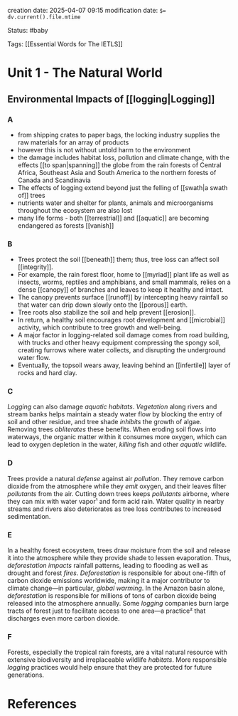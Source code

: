 creation date: 2025-04-07 09:15
modification date: `$= dv.current().file.mtime`

Status: #baby 

Tags: [[Essential Words for The IETLS]]

# Unit 1 - The Natural World

## Environmental Impacts of [[logging|Logging]] 

### A

- from shipping crates to paper bags, the locking industry supplies the raw materials for an array of products
- however this is not without untold harm to the environment
- the damage includes habitat loss, pollution and climate change, with the effects [[to span|spanning]]  the globe from the rain forests of Central Africa, Southeast Asia and South America to the northern forests of Canada and  Scandinavia
- The effects of logging extend beyond just the felling of [[swath|a swath of]]  trees
- nutrients water and shelter for plants, animals and microorganisms throughout the ecosystem are also lost
- many life forms - both [[terrestrial]] and [[aquatic]] are becoming endangered as forests [[vanish]]

### B

- Trees protect the soil [[beneath]] them; thus, tree loss can affect soil [[integrity]]. 
- For example, the rain forest floor, home to [[myriad]] plant life as well as insects, worms, reptiles and amphibians, and small mammals, relies on a dense [[canopy]] of branches and leaves to keep it healthy and intact. 
- The canopy prevents surface [[runoff]] by intercepting heavy rainfall so that water can drip down slowly onto the [[porous]] earth. 
- Tree roots also stabilize the soil and help prevent [[erosion]]. 
- In return, a healthy soil encourages root development and [[microbial]] activity, which contribute to tree growth and well-being. 
- A major factor in logging-related soil damage comes from road building, with trucks and other heavy equipment compressing the spongy soil, creating furrows where water collects, and disrupting the underground water flow. 
- Eventually, the topsoil wears away, leaving behind an [[infertile]] layer of rocks and hard clay.

### C

_Logging_ can also damage _aquatic habitats_. _Vegetation_ along rivers and stream banks helps maintain a steady water flow by blocking the entry of soil and other residue, and tree shade _inhibits_ the growth of algae. Removing trees _obliterates_ these benefits. When eroding soil flows into waterways, the organic matter within it consumes more oxygen, which can lead to oxygen depletion in the water, _killing_ fish and other _aquatic_ wildlife.

### D

Trees provide a natural _defense_ against air _pollution_. They remove carbon dioxide from the atmosphere while they _emit_ oxygen, and their leaves filter _pollutants_ from the air. Cutting down trees keeps _pollutants_ airborne, where they can mix with water vapor¹ and form acid rain. Water quality in nearby streams and rivers also deteriorates as tree loss contributes to increased sedimentation.

### E

In a healthy forest ecosystem, trees draw moisture from the soil and release it into the atmosphere while they provide shade to lessen evaporation. Thus, _deforestation impacts_ rainfall patterns, leading to flooding as well as drought and forest _fires_. _Deforestation_ is responsible for about one-fifth of carbon dioxide emissions worldwide, making it a major contributor to climate change—in particular, _global warming_. In the Amazon basin alone, _deforestation_ is responsible for millions of tons of carbon dioxide being released into the atmosphere annually. Some _logging_ companies burn large tracts of forest just to facilitate access to one area—a practice² that discharges even more carbon dioxide.

### F

Forests, especially the tropical rain forests, are a vital natural resource with extensive biodiversity and irreplaceable wildlife _habitats_. More responsible _logging_ practices would help ensure that they are protected for future generations.





# References